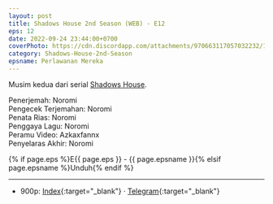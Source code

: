 ```yaml
---
layout: post
title: Shadows House 2nd Season (WEB) - E12
eps: 12
date: 2022-09-24 23:44:00+0700
coverPhoto: https://cdn.discordapp.com/attachments/970663117057032232/1023089941107965992/unknown.png
category: Shadows-House-2nd-Season
epsname: Perlawanan Mereka
---
```


Musim kedua dari serial [Shadows House](https://a-1fansub.github.io/Shadows-House-Paketan).

Penerjemah: Noromi<br>
Pengecek Terjemahan: Noromi<br>
Penata Rias: Noromi<br>
Penggaya Lagu: Noromi<br>
Peramu Video: Azkaxfannx<br>
Penyelaras Akhir: Noromi<br>

{% if page.eps %}E{{ page.eps }} - {{ page.epsname }}{% elsif page.epsname %}Unduh{% endif %}

---
- 900p: [Index](https://proyek.a-1ddl.workers.dev/0:/Musim%20Panas%202022/%5BWEB%5D/%5BA-1%5D%20Shadows%20House%202nd%20Season%20%5BWEB%5D%5Bx264%20900p%5D%5BAAC%5D/%5BA-1%5D%20Shadows%20House%202nd%20Season%20-%2012%20%5BWEB%5D%5Bx264%20900p%5D%5BAAC%5D%5B2029E137%5D.mkv){:target="_blank"} &middot; [Telegram](https://t.me/a1fansubweeklies/137){:target="_blank"}
